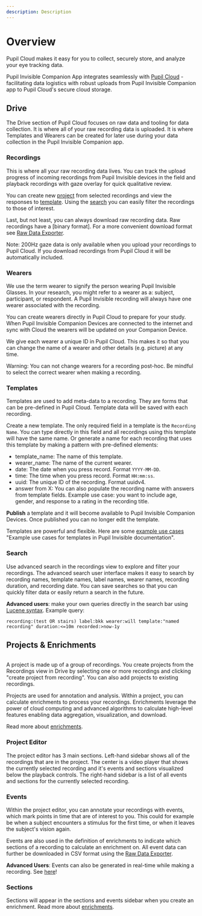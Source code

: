 ```yaml
---
description: Description
---
```

# Overview 
<div class="pb-4" style="display:flex;justify-content:center;">
  <v-img
    :src="require('../media/cloud/imgs/cloud-capture-store-analyze.jpg')"
    max-width=80%
  >
  </v-img>
</div>
Pupil Cloud makes it easy for you to collect, securely store, and analyze your eye tracking data. 

Pupil Invisible Companion App integrates seamlessly with [Pupil Cloud](https://cloud.pupil-labs.com "Pupil Cloud - Eye tracking data storage, visualzation, and analysis - Pupil Labs") - facilitating data logistics with robust uploads from Pupil Invisible Companion app to Pupil Cloud's secure cloud storage. 

## Drive
The Drive section of Pupil Cloud focuses on raw data and tooling for data collection. It is where all of your raw recording data is uploaded. It is where Templates and Wearers can be created for later use during your data collection in the Pupil Invisible Companion app. 

### Recordings
This is where all your raw recording data lives. You can track the upload progress of incoming recordings from Pupil Invisible devices in the field and playback recordings with gaze overlay for quick qualitative review.

You can create new [project](#projects-enrichments "Projects and enrichments in Pupil Cloud") from selected recordings and view the responses to [template](#templates "Templates in Pupil Cloud"). Using the [search](#search "Search and advanced search in Pupil Cloud") you can easily filter the recordings to those of interest.

Last, but not least, you can always download raw recording data. Raw recordings have a [binary format]. For a more convenient download format see [Raw Data Exporter](enrichments/#raw-data-exporter "Raw Data Exporter enrichment documentation"). 

Note: 200Hz gaze data is only available when you upload your recordings to Pupil Cloud. If you download recordings from Pupil Cloud it will be automatically included. 

### Wearers
We use the term wearer to signify the person wearing Pupil Invisible Glasses. In your research, you might refer to a wearer as a: subject, participant, or respondent. A Pupil Invisible recording will always have one wearer associated with the recording. 

You can create wearers directly in Pupil Cloud to prepare for your study. When Pupil Invisible Companion Devices are connected to the internet and sync with Cloud the wearers will be updated on your Companion Device. 

We give each wearer a unique ID in Pupil Cloud. This makes it so that you can change the name of a wearer and other details (e.g. picture) at any time. 

Warning: You can not change wearers for a recording post-hoc. Be mindful to select the correct wearer when making a recording. 

### Templates
Templates are used to add meta-data to a recording. They are forms that can be pre-defined in Pupil Cloud. Template data will be saved with each recording. 

Create a new template. The only required field in a template is the `Recording Name`. You can type directly in this field and all recordings using this template will have the same name. Or generate a name for each recording that uses this template by making a pattern with pre-defined elements:
- template_name: The name of this template. 
- wearer_name: The name of the current wearer. 
- date: The date when you press record. Format `YYYY-MM-DD`. 
- time: The time when you press record. Format `HH:mm:ss`.
- uuid: The unique ID of the recording. Format uuidv4. 
- answer from X: You can also populate the recording name with answers from template fields. Example use case: you want to include age, gender, and response to a rating in the recording title. 

**Publish** a template and it will become available to Pupil Invisible Companion Devices. Once published you can no longer edit the template. 

Templates are powerful and flexible. Here are some [example use cases](/invisible/user-guide/intro/#templates) "Example use cases for templates in Pupil Invisible documentation".


### Search
Use advanced search in the recordings view to explore and filter your recordings. The advanced search user interface makes it easy to search by recording names, template names, label names, wearer names, recording duration, and recording date. You can save searches so that you can quickly filter data or easily return a search in the future. 

**Advanced users**: make your own queries directly in the search bar using [Lucene syntax](https://lucene.apache.org/core/2_9_4/queryparsersyntax.html "Lucene syntax documentation"). Example query:
```
recording:(test OR stairs) label:bkk wearer:will template:"named recording" duration:<=10m recorded:>now-1y
```

## Projects & Enrichments

<div class="pb-4" style="display:flex;justify-content:center;">
  <v-img
    :src="require('../media/cloud/imgs/cloud-enrichments-illustration.jpg')"
    max-width=80%
  >
  </v-img>
</div>

A project is made up of a group of recordings. You create projects from the Recordings view in Drive by selecting one or more recordings and clicking "create project from recording". You can also add projects to existing recordings.

Projects are used for annotation and analysis. Within a project, you can calculate enrichments to process your recordings. Enrichments leverage the power of cloud computing and advanced algorithms to calculate high-level features enabling data aggregation, visualization, and download.

Read more about [enrichments](/cloud/enrichments/ "Pupil Cloud enrichments for data analysis and visualization").

### Project Editor
<!-- TODO: Add low-fi image of project editor and name areas of the interface for easy reference. -->

The project editor has 3 main sections. Left-hand sidebar shows all of the recordings that are in the project. The center is a video player that shows the currently selected recording and it's events and sections visualized below the playback controls. The right-hand sidebar is a list of all events and sections for the currently selected recording. 

### Events
Within the project editor, you can annotate your recordings with events, which mark points in time that are of interest to you. This could for example be when a subject encounters a stimulus for the first time, or when it leaves the subject's vision again. 

Events are also used in the definition of enrichments to indicate which sections of a recording to calculate an enrichment on. All event data can further be downloaded in CSV format using the [Raw Data Exporter](enrichments/#raw-data-exporter "Raw Data Exporter enrichment documentation"). 

**Advanced Users**: Events can also be generated in real-time while making a recording. See [here](/developer/invisible/#recording-events "Documentation on recordings events in real-time using recording events")!

### Sections
Sections will appear in the sections and events sidebar when you create an enrichment. Read more about [enrichments](enrichments/ "Pupil Cloud enrichments for data analysis and visualization"). 
